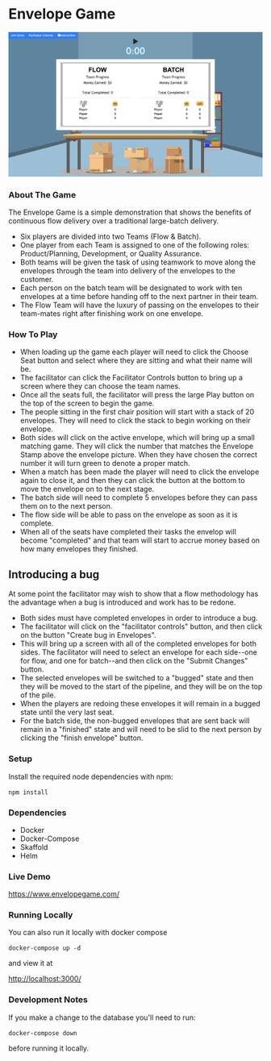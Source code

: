 # Envelope Game
![alt text](./react/assets/screencap.png)

### About The Game
The Envelope Game is a simple demonstration that shows the benefits of continuous flow delivery over a traditional large-batch delivery. 
- Six players are divided into two Teams (Flow & Batch).
- One player from each Team is assigned to one of the following roles: Product/Planning, Development, or Quality Assurance.
- Both teams will be given the task of using teamwork to move along the envelopes through the team into delivery of the   envelopes to the customer.
- Each person on the batch team will be designated to work with ten envelopes at a time before handing off to the next partner in their team.
- The Flow Team will have the luxury of passing on the envelopes to their team-mates right after finishing work on one envelope.

### How To Play
- When loading up the game each player will need to click the Choose Seat button and select where they are sitting and what their name will be.
- The facilitator can click the Facilitator Controls button to bring up a screen where they can choose the team names.
- Once all the seats full, the facilitator will press the large Play button on the top of the screen to begin the game.
- The people sitting in the first chair position will start with a stack of 20 envelopes. They will need to click the stack to begin working on their envelope.
- Both sides will click on the active envelope, which will bring up a small matching game. They will click the number that matches the Envelope Stamp above the envelope picture. When they have chosen the correct number it will turn green to denote a proper match.
- When a match has been made the player will need to click the envelope again to close it, and then they can click the button at the bottom to move the envelope on to the next stage.
- The batch side will need to complete 5 envelopes before they can pass them on to the next person.
- The flow side will be able to pass on the envelope as soon as it is complete.
- When all of the seats have completed their tasks the envelop will become "completed" and that team will start to accrue money based on how many envelopes they finished.

## Introducing a bug
At some point the facilitator may wish to show that a flow methodology has the advantage when a bug is introduced and work has to be redone.
- Both sides must have completed envelopes in order to introduce a bug.
- The facilitator will click on the "facilitator controls" button, and then click on the button "Create bug in Envelopes".
- This will bring up a screen with all of the completed envelopes for both sides. The facilitator will need to select an envelope for each side--one for flow, and one for batch--and then click on the "Submit Changes" button.
- The selected envelopes will be switched to a "bugged" state and then they will be moved to the start of the pipeline, and they will be on the top of the pile.
- When the players are redoing these envelopes it will remain in a bugged state until the very last seat.
- For the batch side, the non-bugged envelopes that are sent back will remain in a "finished" state and will need to be slid to the next person by clicking the "finish envelope" button.

### Setup
Install the required node dependencies with npm:
```
npm install
```
### Dependencies

- Docker
- Docker-Compose
- Skaffold
- Helm

### Live Demo
<https://www.envelopegame.com/>

### Running Locally
You can also run it locally with docker compose
```
docker-compose up -d
```
and view it at

<http://localhost:3000/>

### Development Notes
If you make a change to the database you'll need to run: 
```
docker-compose down
```
before running it locally.
